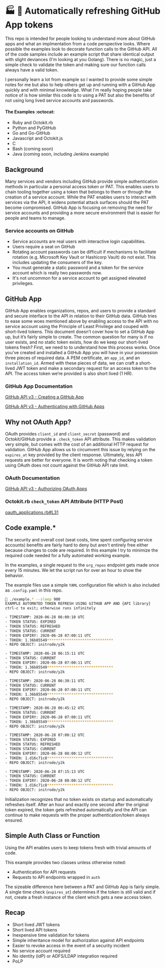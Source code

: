 # :factory: :shower: Automatically refreshing GitHub App tokens

This repo is intended for people looking to understand more about GitHub apps and what an implmentation from a code perspective looks. Where possible the examples look to decorate function calls to the GitHub API. All of the code samples include an example script that share identical output with slight deviances (I'm looking at you Golang). There is no magic, just a simple check to validate the token and making sure our function calls always have a valid token.

I personally learn a lot from example so I wanted to provide some simple notes for me but also to help others get up and running with a GitHub App quickly and with minimal knowledge. What I'm really hoping people take notice of is how similar this code is to using a PAT but also the benefits of not using long lived service accounts and passwords.

#### The Examples :octocat:
- Ruby and Octokit.rb
- Python and PyGitHub
- Go and Go-GitHub
- Javascript and Octokit.js
- C
- Bash (coming soon)
- Java (coming soon, including Jenkins example)

## Background
Many services and vendors including GitHub provide simple authentication methods in particular a personal access token or PAT. This enables users to chain tooling together using a token that belongs to them or through the creation of a service account. While the PAT enables users to interact with services via the API, it widens potential attack surfaces should the PAT become compromised. GitHub App is focusing on removing the need for service accounts and providing a more secure environment that is easier for people and teams to manage.

### Service accounts on GitHub

- Service accounts are real users with interactive login capabilities.
- Users require a seat on GitHub 
- Rotating account passwords can be difficult if mechanisms to facilitate rotation (e.g. Microsoft Key Vault or Hashicorp Vault) do not exist. This includes updating the consumers of the key.
- You must generate a static password and a token for the service account which is really two passwords now.
- It's not uncommon for a service account to get assigned elevated privileges.

## GitHub App

GitHub App enables organizations, repos, and users to provide a standard and secure interface to the API in relation to their GitHub data. GitHub tries to ease some woes mentioned above by enabling access to the API with no service account using the Principle of Least Privilege and couped with short-lived tokens. This document doesn’t cover how to set a GitHub App up, but it’s fairly simple to create. The common question for many is if no user exists, and no static token exists, how do we keep our short-lived tokens fresh? First, we need to to understand how this process works. Once you’ve created and installed a GitHub App you will have in your possession three pieces of required data. A PEM certificate, an `app_id`, and an `installation_id`. Armed with these pieces of data, we can craft a short-lived JWT token and make a secondary request for an access token to the API. The access token we’re provided is also short lived (1 HR).

### GitHub App Documentation
[GitHub API v3 - Creating a GitHub App](https://developer.github.com/apps/building-github-apps/creating-a-github-app/)

[GitHub API v3 - Authenticating with GitHub Apps](https://developer.github.com/apps/building-github-apps/authenticating-with-github-apps/)

## Why not OAuth App?

OAuth provides `client_id` and `client_secret` (password) and Octokit/GitHub provide a `.check_token` API attribute. This makes validation very simple, but comes with the cost of an additional HTTP request for validation. GitHub App allows us to circumvent this issue by relying on the `expires_at` key provided by the client response. Ultimately, less API requests are better for everyone. It is worth noting that checking a token using OAuth does not count against the GitHub API rate limit.

### OAuth Documentation
[GitHub API v3 - Authorizing OAuth Apps](https://developer.github.com/apps/building-oauth-apps/authorizing-oauth-apps/)

### Octokit.rb `check_token` API Attribute (HTTP Post)
[oauth_applications.rb#L31](https://github.com/octokit/octokit.rb/blob/4ab6bb3f5e5a5a5400f21cc7b915a43e3883afc8/lib/octokit/client/oauth_applications.rb#L31)


## Code example.*

The security and overall cost (seat costs, time spent configuring service accounts) benefits are fairly hard to deny but aren't entirely free either because changes to code are required. In this example I try to minimize the required code needed for a fully automated working example.

In the examples, a single request to the `org_repos` endpoint gets made once every 15 minutes. We let the script run for over an hour to show the behavior.

The example files use a simple `YAML` configuration file which is also included as `.config.yaml` in this repo.

```bash
 ./example.* --sleep 900
EXAMPLE AUTOMATED TOKEN REFRESH USING GITHUB APP AND {API library}
ctrl-c to exit; otherwise runs infinitely

- TIMESTAMP: 2020-06-28 06:00:10 UTC
- TOKEN STATUS: EXPIRED
- TOKEN STATUS: REFRESHED
- TOKEN STATUS: CURRENT
- TOKEN EXPIRY: 2020-06-28 07:00:11 UTC
- TOKEN: 1.36b85549******************************
- REPO OBJECT: initrode/y2k

- TIMESTAMP: 2020-06-28 06:15:11 UTC
- TOKEN STATUS: CURRENT
- TOKEN EXPIRY: 2020-06-28 07:00:11 UTC
- TOKEN: 1.36b85549******************************
- REPO OBJECT: initrode/y2k

- TIMESTAMP: 2020-06-28 06:30:11 UTC
- TOKEN STATUS: CURRENT
- TOKEN EXPIRY: 2020-06-28 07:00:11 UTC
- TOKEN: 1.36b85549******************************
- REPO OBJECT: initrode/y2k

- TIMESTAMP: 2020-06-28 06:45:12 UTC
- TOKEN STATUS: CURRENT
- TOKEN EXPIRY: 2020-06-28 07:00:11 UTC
- TOKEN: 1.36b85549******************************
- REPO OBJECT: initrode/y2k

- TIMESTAMP: 2020-06-28 07:00:12 UTC
- TOKEN STATUS: EXPIRED
- TOKEN STATUS: REFRESHED
- TOKEN STATUS: CURRENT
- TOKEN EXPIRY: 2020-06-28 08:00:12 UTC
- TOKEN: 1.d16c71c8******************************
- REPO OBJECT: initrode/y2k

- TIMESTAMP: 2020-06-28 07:15:13 UTC
- TOKEN STATUS: CURRENT
- TOKEN EXPIRY: 2020-06-28 08:00:12 UTC
- TOKEN: 1.d16c71c8******************************
- REPO OBJECT: initrode/y2k

```
Initialization recognizes that no token exists on startup and automatically refreshes itself. After an hour and exactly one second after the original token expired, the token gets refreshed automatically and the API can continue to make requests with the proper authentication/token always ensured.

## Simple Auth Class or Function

Using the API enables users to keep tokens fresh with trivial amounts of code.

This example provides two classes unless otherwise noted:

- Authentication for API requests
- Requests to API endpoints wrapped in `auth `

The sizeable difference here between a PAT and GitHub App is fairly simple. A single time check (`expires_at`) determines if the token is still valid and if not, create a fresh instance of the client which gets a new access token. 

## Recap
- Short lived JWT tokens
- Short lived API tokens
- Inexpensive time validation for tokens
- Simple inheritance model for authorization against API endpoints
- Easier to revoke access in the event of a security incident
- No service account required
- No identity (idP) or ADFS/LDAP integration required
- PoLP

